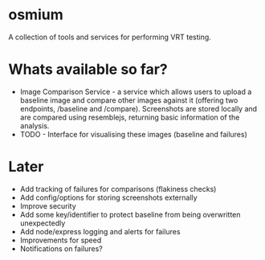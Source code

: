 # osmium
A collection of tools and services for performing VRT testing.

# Whats available so far?
* Image Comparison Service - a service which allows users to upload a baseline image and compare other images against it (offering two endpoints, /baseline and /compare). Screenshots are stored locally and are compared using resemblejs, returning basic information of the analysis.
* TODO - Interface for visualising these images (baseline and failures)

# Later
* Add tracking of failures for comparisons (flakiness checks)
* Add config/options for storing screenshots externally
* Improve security
* Add some key/identifier to protect baseline from being overwritten unexpectedly
* Add node/express logging and alerts for failures
* Improvements for speed
* Notifications on failures?

